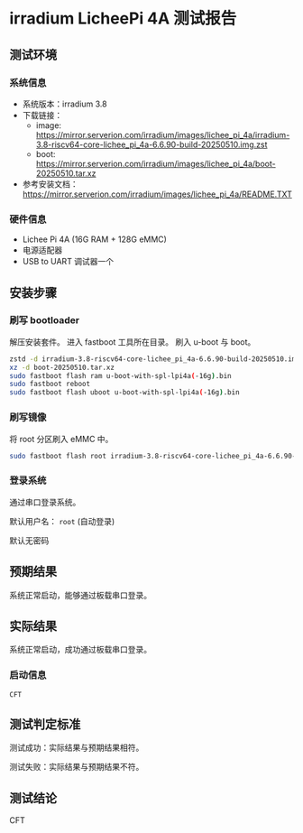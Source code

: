 # irradium LicheePi 4A 测试报告

## 测试环境

### 系统信息

- 系统版本：irradium 3.8
- 下载链接：
  - image: <https://mirror.serverion.com/irradium/images/lichee_pi_4a/irradium-3.8-riscv64-core-lichee_pi_4a-6.6.90-build-20250510.img.zst>
  - boot: <https://mirror.serverion.com/irradium/images/lichee_pi_4a/boot-20250510.tar.xz>
- 参考安装文档：<https://mirror.serverion.com/irradium/images/lichee_pi_4a/README.TXT>

### 硬件信息

- Lichee Pi 4A (16G RAM + 128G eMMC)
- 电源适配器
- USB to UART 调试器一个

## 安装步骤

### 刷写 bootloader

解压安装套件。
进入 fastboot 工具所在目录。
刷入 u-boot 与 boot。

```bash
zstd -d irradium-3.8-riscv64-core-lichee_pi_4a-6.6.90-build-20250510.img.zst
xz -d boot-20250510.tar.xz
sudo fastboot flash ram u-boot-with-spl-lpi4a(-16g).bin
sudo fastboot reboot
sudo fastboot flash uboot u-boot-with-spl-lpi4a(-16g).bin
```

### 刷写镜像

将 root 分区刷入 eMMC 中。

```bash
sudo fastboot flash root irradium-3.8-riscv64-core-lichee_pi_4a-6.6.90-build-20250510.img
```

### 登录系统

通过串口登录系统。

默认用户名： `root` (自动登录)

默认无密码

## 预期结果

系统正常启动，能够通过板载串口登录。

## 实际结果

系统正常启动，成功通过板载串口登录。

### 启动信息

```log
CFT
```


## 测试判定标准

测试成功：实际结果与预期结果相符。

测试失败：实际结果与预期结果不符。

## 测试结论

CFT
